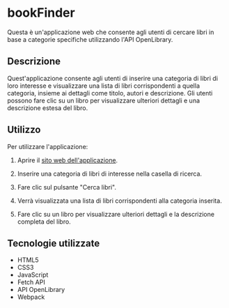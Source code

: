 # bookFinder

Questa è un'applicazione web che consente agli utenti di cercare libri in base a categorie specifiche utilizzando l'API OpenLibrary.

## Descrizione

Quest'applicazione consente agli utenti di inserire una categoria di libri di loro interesse e visualizzare una lista di libri corrispondenti a quella categoria, insieme ai dettagli come titolo, autori e descrizione. Gli utenti possono fare clic su un libro per visualizzare ulteriori dettagli e una descrizione estesa del libro.

## Utilizzo

Per utilizzare l'applicazione:

1. Aprire il [sito web dell'applicazione](https://filianoree.github.io/).

2. Inserire una categoria di libri di interesse nella casella di ricerca.

3. Fare clic sul pulsante "Cerca libri".

4. Verrà visualizzata una lista di libri corrispondenti alla categoria inserita.

5. Fare clic su un libro per visualizzare ulteriori dettagli e la descrizione completa del libro.

## Tecnologie utilizzate

- HTML5
- CSS3
- JavaScript
- Fetch API
- API OpenLibrary
- Webpack

